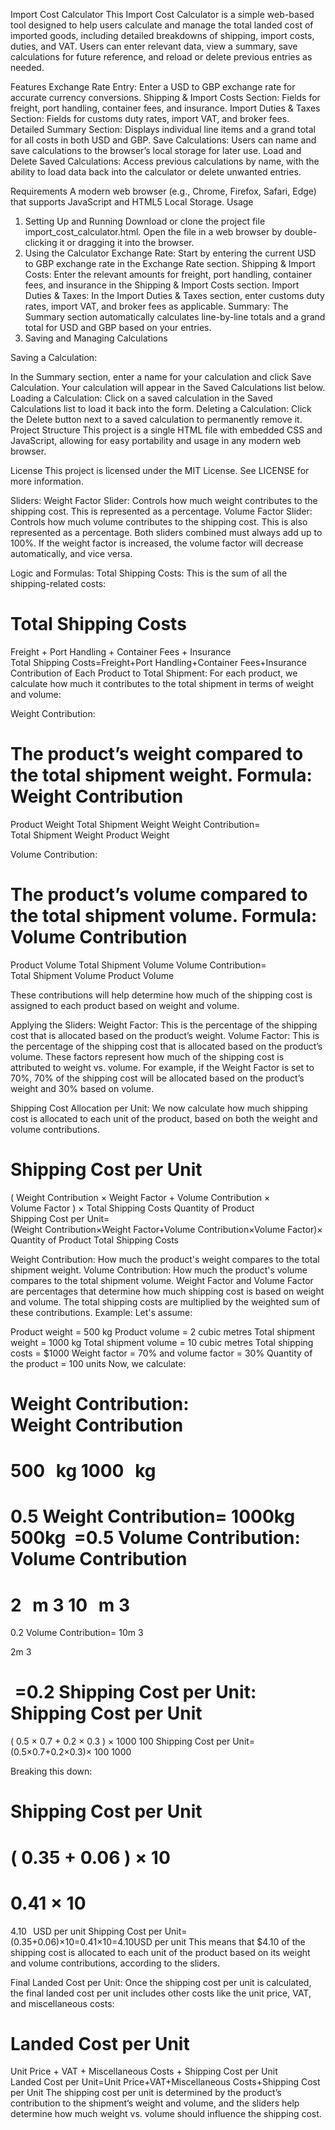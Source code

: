 Import Cost Calculator
This Import Cost Calculator is a simple web-based tool designed to help users calculate and manage the total landed cost of imported goods, including detailed breakdowns of shipping, import costs, duties, and VAT. Users can enter relevant data, view a summary, save calculations for future reference, and reload or delete previous entries as needed.

Features
Exchange Rate Entry: Enter a USD to GBP exchange rate for accurate currency conversions.
Shipping & Import Costs Section: Fields for freight, port handling, container fees, and insurance.
Import Duties & Taxes Section: Fields for customs duty rates, import VAT, and broker fees.
Detailed Summary Section: Displays individual line items and a grand total for all costs in both USD and GBP.
Save Calculations: Users can name and save calculations to the browser’s local storage for later use.
Load and Delete Saved Calculations: Access previous calculations by name, with the ability to load data back into the calculator or delete unwanted entries.

Requirements
A modern web browser (e.g., Chrome, Firefox, Safari, Edge) that supports JavaScript and HTML5 Local Storage.
Usage

1. Setting Up and Running
Download or clone the project file import_cost_calculator.html.
Open the file in a web browser by double-clicking it or dragging it into the browser.
2. Using the Calculator
Exchange Rate: Start by entering the current USD to GBP exchange rate in the Exchange Rate section.
Shipping & Import Costs: Enter the relevant amounts for freight, port handling, container fees, and insurance in the Shipping & Import Costs section.
Import Duties & Taxes: In the Import Duties & Taxes section, enter customs duty rates, import VAT, and broker fees as applicable.
Summary: The Summary section automatically calculates line-by-line totals and a grand total for USD and GBP based on your entries.
3. Saving and Managing Calculations
   
Saving a Calculation:

In the Summary section, enter a name for your calculation and click Save Calculation.
Your calculation will appear in the Saved Calculations list below.
Loading a Calculation:
Click on a saved calculation in the Saved Calculations list to load it back into the form.
Deleting a Calculation:
Click the Delete button next to a saved calculation to permanently remove it.
Project Structure
This project is a single HTML file with embedded CSS and JavaScript, allowing for easy portability and usage in any modern web browser.

License
This project is licensed under the MIT License. See LICENSE for more information.


Sliders:
Weight Factor Slider: Controls how much weight contributes to the shipping cost. This is represented as a percentage.
Volume Factor Slider: Controls how much volume contributes to the shipping cost. This is also represented as a percentage.
Both sliders combined must always add up to 100%. If the weight factor is increased, the volume factor will decrease automatically, and vice versa.

Logic and Formulas:
Total Shipping Costs:
This is the sum of all the shipping-related costs:

Total Shipping Costs
=
Freight
+
Port Handling
+
Container Fees
+
Insurance
Total Shipping Costs=Freight+Port Handling+Container Fees+Insurance
Contribution of Each Product to Total Shipment:
For each product, we calculate how much it contributes to the total shipment in terms of weight and volume:

Weight Contribution:

The product’s weight compared to the total shipment weight.
Formula:
Weight Contribution
=
Product Weight
Total Shipment Weight
Weight Contribution= 
Total Shipment Weight
Product Weight
​
 
Volume Contribution:

The product’s volume compared to the total shipment volume.
Formula:
Volume Contribution
=
Product Volume
Total Shipment Volume
Volume Contribution= 
Total Shipment Volume
Product Volume
​
 
These contributions will help determine how much of the shipping cost is assigned to each product based on weight and volume.

Applying the Sliders:
Weight Factor: This is the percentage of the shipping cost that is allocated based on the product’s weight.
Volume Factor: This is the percentage of the shipping cost that is allocated based on the product’s volume.
These factors represent how much of the shipping cost is attributed to weight vs. volume. For example, if the Weight Factor is set to 70%, 70% of the shipping cost will be allocated based on the product’s weight and 30% based on volume.

Shipping Cost Allocation per Unit:
We now calculate how much shipping cost is allocated to each unit of the product, based on both the weight and volume contributions.

Shipping Cost per Unit
=
(
Weight Contribution
×
Weight Factor
+
Volume Contribution
×
Volume Factor
)
×
Total Shipping Costs
Quantity of Product
Shipping Cost per Unit=(Weight Contribution×Weight Factor+Volume Contribution×Volume Factor)× 
Quantity of Product
Total Shipping Costs
​
 
Weight Contribution: How much the product's weight compares to the total shipment weight.
Volume Contribution: How much the product's volume compares to the total shipment volume.
Weight Factor and Volume Factor are percentages that determine how much shipping cost is based on weight and volume.
The total shipping costs are multiplied by the weighted sum of these contributions.
Example:
Let's assume:

Product weight = 500 kg
Product volume = 2 cubic metres
Total shipment weight = 1000 kg
Total shipment volume = 10 cubic metres
Total shipping costs = $1000
Weight factor = 70% and volume factor = 30%
Quantity of the product = 100 units
Now, we calculate:

Weight Contribution:
Weight Contribution
=
500
 
kg
1000
 
kg
=
0.5
Weight Contribution= 
1000kg
500kg
​
 =0.5
Volume Contribution:
Volume Contribution
=
2
 
m
3
10
 
m
3
=
0.2
Volume Contribution= 
10m 
3
 
2m 
3
 
​
 =0.2
Shipping Cost per Unit:
Shipping Cost per Unit
=
(
0.5
×
0.7
+
0.2
×
0.3
)
×
1000
100
Shipping Cost per Unit=(0.5×0.7+0.2×0.3)× 
100
1000
​
 
Breaking this down:

Shipping Cost per Unit
=
(
0.35
+
0.06
)
×
10
=
0.41
×
10
=
4.10
 
USD per unit
Shipping Cost per Unit=(0.35+0.06)×10=0.41×10=4.10USD per unit
This means that $4.10 of the shipping cost is allocated to each unit of the product based on its weight and volume contributions, according to the sliders.

Final Landed Cost per Unit:
Once the shipping cost per unit is calculated, the final landed cost per unit includes other costs like the unit price, VAT, and miscellaneous costs:

Landed Cost per Unit
=
Unit Price
+
VAT
+
Miscellaneous Costs
+
Shipping Cost per Unit
Landed Cost per Unit=Unit Price+VAT+Miscellaneous Costs+Shipping Cost per Unit
The shipping cost per unit is determined by the product’s contribution to the shipment’s weight and volume, and the sliders help determine how much weight vs. volume should influence the shipping cost.
